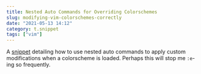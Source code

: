 ```yaml
---
title: Nested Auto Commands for Overriding Colorschemes
slug: modifying-vim-colorschemes-correctly
date: "2021-05-13 14:12"
category: t.snippet
tags: ["vim"]
---
```


A [snippet](https://gist.github.com/romainl/379904f91fa40533175dfaec4c833f2f)
detailing how to use nested auto commands to apply custom modifications when a
colorscheme is loaded. Perhaps this will stop me `:e`-ing so frequently.

